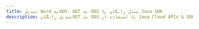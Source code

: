 ---title: تبدیل Word بهODS، ODT به ODS مبدل رایگان یا Java SDKdescription: تبدیل رایگانODT به ODS با استفاده از Java Cloud APIs & SDK. همچنین اسناد Microsoft Word و OpenOffice را در Cloud ایجاد، ویرایش و رندر کنید.---